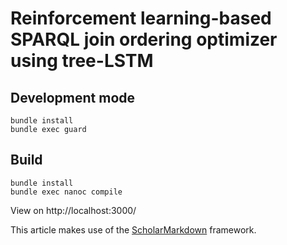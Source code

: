# Reinforcement learning-based SPARQL join ordering optimizer using tree-LSTM

## Development mode
```
bundle install
bundle exec guard
```

## Build
```
bundle install
bundle exec nanoc compile
```

View on http://localhost:3000/

This article makes use of the [ScholarMarkdown](https://github.com/rubensworks/ScholarMarkdown/) framework.
